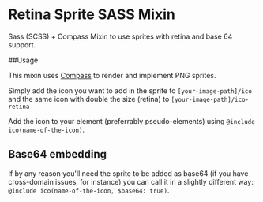 # Retina Sprite SASS Mixin

Sass (SCSS) + Compass Mixin to use sprites with retina and base 64 support.

##Usage

This mixin uses [Compass](http://compass-style.org/) to render and implement PNG sprites.

Simply add the icon you want to add in the sprite to `[your-image-path]/ico` and the same icon with double the size (retina) to `[your-image-path]/ico-retina`

Add the icon to your element (preferrably pseudo-elements) using `@include ico(name-of-the-icon)`. 

## Base64 embedding

If by any reason you'll need the sprite to be added as base64 (if you have cross-domain issues, for instance) you can call it in a slightly different way: `@include ico(name-of-the-icon, $base64: true)`.  


